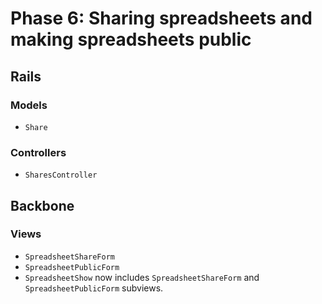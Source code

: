 # Phase 6: Sharing spreadsheets and making spreadsheets public

## Rails
### Models
* `Share`

### Controllers
* `SharesController`

## Backbone
### Views
* `SpreadsheetShareForm`
* `SpreadsheetPublicForm`
* `SpreadsheetShow` now includes `SpreadsheetShareForm` and `SpreadsheetPublicForm` subviews.
